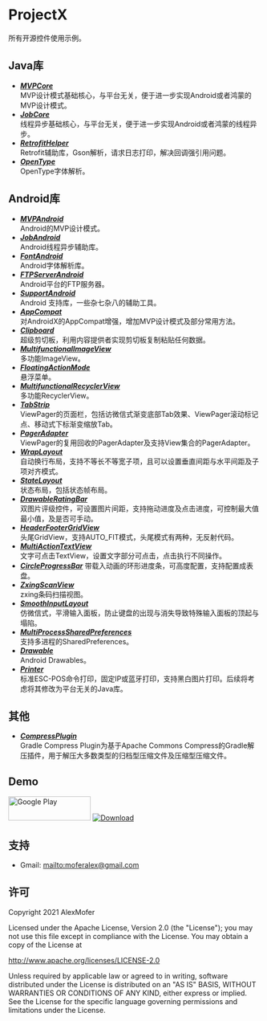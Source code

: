 
ProjectX
========

所有开源控件使用示例。

Java库
-----

- ***[MVPCore][1]***  
MVP设计模式基础核心，与平台无关，便于进一步实现Android或者鸿蒙的MVP设计模式。
- ***[JobCore][2]***  
线程异步基础核心，与平台无关，便于进一步实现Android或者鸿蒙的线程异步。
- ***[RetrofitHelper][3]***  
Retrofit辅助库，Gson解析，请求日志打印，解决回调强引用问题。
- ***[OpenType][4]***  
OpenType字体解析。

[1]: https://github.com/AlexMofer/MVPCore
[2]: https://github.com/AlexMofer/JobCore
[3]: https://github.com/AlexMofer/RetrofitHelper
[4]: https://github.com/AlexMofer/OpenType

Android库
--------

- ***[MVPAndroid][100]***  
Android的MVP设计模式。
- ***[JobAndroid][101]***  
Android线程异步辅助库。
- ***[FontAndroid][102]***  
Android字体解析库。
- ***[FTPServerAndroid][103]***  
Android平台的FTP服务器。
- ***[SupportAndroid][104]***  
Android 支持库，一些杂七杂八的辅助工具。
- ***[AppCompat][105]***  
对AndroidX的AppCompat增强，增加MVP设计模式及部分常用方法。
- ***[Clipboard][106]***  
超级剪切板，利用内容提供者实现剪切板复制粘贴任何数据。
- ***[MultifunctionalImageView][107]***  
多功能ImageView。
- ***[FloatingActionMode][108]***  
悬浮菜单。
- ***[MultifunctionalRecyclerView][109]***  
多功能RecyclerView。
- ***[TabStrip][110]***  
ViewPager的页面栏，包括访微信式渐变底部Tab效果、ViewPager滚动标记点、移动式下标渐变缩放Tab。
- ***[PagerAdapter][111]***  
ViewPager的复用回收的PagerAdapter及支持View集合的PagerAdapter。
- ***[WrapLayout][112]***  
自动换行布局，支持不等长不等宽子项，且可以设置垂直间距与水平间距及子项对齐模式。
- ***[StateLayout][113]***  
状态布局，包括状态帧布局。
- ***[DrawableRatingBar][114]***  
双图片评级控件，可设置图片间距，支持拖动进度及点击进度，可控制最大值最小值，及是否可手动。
- ***[HeaderFooterGridView][115]***  
头尾GridView，支持AUTO_FIT模式，头尾模式有两种，无反射代码。
- ***[MultiActionTextView][116]***  
文字可点击TextView，设置文字部分可点击，点击执行不同操作。
- ***[CircleProgressBar][117]***
带载入动画的环形进度条，可高度配置，支持配置成表盘。
- ***[ZxingScanView][118]***  
zxing条码扫描视图。
- ***[SmoothInputLayout][119]***  
仿微信式，平滑输入面板，防止键盘的出现与消失导致特殊输入面板的顶起与塌陷。
- ***[MultiProcessSharedPreferences][120]***  
支持多进程的SharedPreferences。
- ***[Drawable][121]***  
Android Drawables。
- ***[Printer][122]***  
标准ESC-POS命令打印，固定IP或蓝牙打印，支持黑白图片打印。后续将考虑将其修改为平台无关的Java库。

[100]: https://github.com/AlexMofer/MVPAndroid
[101]: https://github.com/AlexMofer/JobAndroid
[102]: https://github.com/AlexMofer/FontAndroid
[103]: https://github.com/AlexMofer/FTPServerAndroid
[104]: https://github.com/AlexMofer/SupportAndroid
[105]: https://github.com/AlexMofer/AppCompat
[106]: https://github.com/AlexMofer/Clipboard
[107]: https://github.com/AlexMofer/MultifunctionalImageView
[108]: https://github.com/AlexMofer/FloatingActionMode
[109]: https://github.com/AlexMofer/MultifunctionalRecyclerView
[110]: https://github.com/AlexMofer/TabStrip
[111]: https://github.com/AlexMofer/PagerAdapter
[112]: https://github.com/AlexMofer/WrapLayout
[113]: https://github.com/AlexMofer/StateLayout
[114]: https://github.com/AlexMofer/DrawableRatingBar
[115]: https://github.com/AlexMofer/HeaderFooterGridView
[116]: https://github.com/AlexMofer/MultiActionTextView
[117]: https://github.com/AlexMofer/CircleProgressBar
[118]: https://github.com/AlexMofer/ZxingScanView
[119]: https://github.com/AlexMofer/SmoothInputLayout
[120]: https://github.com/AlexMofer/MultiProcessSharedPreferences
[121]: https://github.com/AlexMofer/Drawable
[122]: https://github.com/AlexMofer/Printer

其他
---

- ***[CompressPlugin][200]***  
Gradle Compress Plugin为基于Apache Commons Compress的Gradle解压插件，用于解压大多数类型的归档型压缩文件及压缩型压缩文件。

[200]: https://github.com/AlexMofer/CompressPlugin

Demo
----

[<img src="https://play.google.com/intl/zh_cn/badges/images/apps/en-play-badge.png" width="164" height="48" alt="Google Play"/>][300]
[<img src="release/ic_download.png" alt="Download"/>][301]

[300]: https://play.google.com/store/apps/details?id=am.project.x
[301]: https://raw.githubusercontent.com/AlexMofer/ProjectX/master/release/ProjectX.apk

支持
---

- Gmail: <mailto:moferalex@gmail.com>

许可
---

Copyright 2021 AlexMofer

Licensed under the Apache License, Version 2.0 (the "License");
you may not use this file except in compliance with the License.
You may obtain a copy of the License at

   http://www.apache.org/licenses/LICENSE-2.0

Unless required by applicable law or agreed to in writing, software
distributed under the License is distributed on an "AS IS" BASIS,
WITHOUT WARRANTIES OR CONDITIONS OF ANY KIND, either express or implied.
See the License for the specific language governing permissions and
limitations under the License.